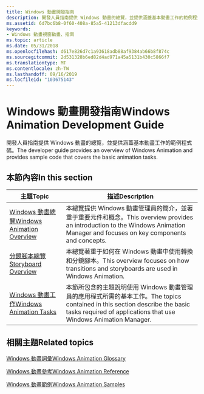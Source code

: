 ```yaml
---
title: Windows 動畫開發指南
description: 開發人員指南提供 Windows 動畫的總覽，並提供涵蓋基本動畫工作的範例程式碼。
ms.assetid: 6d7bc6b8-0f60-408a-85a5-41213dfacdd9
keywords:
- Windows 動畫視窗動畫、指南
ms.topic: article
ms.date: 05/31/2018
ms.openlocfilehash: d617e826d7c1a93618adb88af9384ab66b8f874c
ms.sourcegitcommit: 2d531328b6ed82d4ad971a45a5131b430c5866f7
ms.translationtype: MT
ms.contentlocale: zh-TW
ms.lasthandoff: 09/16/2019
ms.locfileid: "103675143"
---
```

# <a name="windows-animation-development-guide"></a><span data-ttu-id="59be8-104">Windows 動畫開發指南</span><span class="sxs-lookup"><span data-stu-id="59be8-104">Windows Animation Development Guide</span></span>

<span data-ttu-id="59be8-105">開發人員指南提供 Windows 動畫的總覽，並提供涵蓋基本動畫工作的範例程式碼。</span><span class="sxs-lookup"><span data-stu-id="59be8-105">The developer guide provides an overview of Windows Animation and provides sample code that covers the basic animation tasks.</span></span>

## <a name="in-this-section"></a><span data-ttu-id="59be8-106">本節內容</span><span class="sxs-lookup"><span data-stu-id="59be8-106">In this section</span></span>



| <span data-ttu-id="59be8-107">主題</span><span class="sxs-lookup"><span data-stu-id="59be8-107">Topic</span></span>                                                                      | <span data-ttu-id="59be8-108">描述</span><span class="sxs-lookup"><span data-stu-id="59be8-108">Description</span></span>                                                                                                                           |
|----------------------------------------------------------------------------|---------------------------------------------------------------------------------------------------------------------------------------|
| [<span data-ttu-id="59be8-109">Windows 動畫總覽</span><span class="sxs-lookup"><span data-stu-id="59be8-109">Windows Animation Overview</span></span>](scenic-animation-api-overview.md)<br/> | <span data-ttu-id="59be8-110">本總覽提供 Windows 動畫管理員的簡介，並著重于重要元件和概念。</span><span class="sxs-lookup"><span data-stu-id="59be8-110">This overview provides an introduction to the Windows Animation Manager and focuses on key components and concepts.</span></span><br/>        |
| [<span data-ttu-id="59be8-111">分鏡腳本總覽</span><span class="sxs-lookup"><span data-stu-id="59be8-111">Storyboard Overview</span></span>](storyboard-construction.md)<br/>              | <span data-ttu-id="59be8-112">本總覽著重于如何在 Windows 動畫中使用轉換和分鏡腳本。</span><span class="sxs-lookup"><span data-stu-id="59be8-112">This overview focuses on how transitions and storyboards are used in Windows Animation.</span></span> <br/>                                   |
| [<span data-ttu-id="59be8-113">Windows 動畫工作</span><span class="sxs-lookup"><span data-stu-id="59be8-113">Windows Animation Tasks</span></span>](using-windows-animation.md)<br/>          | <span data-ttu-id="59be8-114">本節所包含的主題說明使用 Windows 動畫管理員的應用程式所需的基本工作。</span><span class="sxs-lookup"><span data-stu-id="59be8-114">The topics contained in this section describe the basic tasks required of applications that use Windows Animation Manager.</span></span><br/> |



 

## <a name="related-topics"></a><span data-ttu-id="59be8-115">相關主題</span><span class="sxs-lookup"><span data-stu-id="59be8-115">Related topics</span></span>

<dl> <dt>

[<span data-ttu-id="59be8-116">Windows 動畫詞彙</span><span class="sxs-lookup"><span data-stu-id="59be8-116">Windows Animation Glossary</span></span>](-ui-animation-glossary.md)
</dt> <dt>

[<span data-ttu-id="59be8-117">Windows 動畫參考</span><span class="sxs-lookup"><span data-stu-id="59be8-117">Windows Animation Reference</span></span>](windows-animation-reference.md)
</dt> <dt>

[<span data-ttu-id="59be8-118">Windows 動畫範例</span><span class="sxs-lookup"><span data-stu-id="59be8-118">Windows Animation Samples</span></span>](windows-animation-samples.md)
</dt> </dl>

 

 





